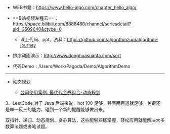 - WEB书籍：https://www.hello-algo.com/chapter_hello_algo/
- ==B站视频左程云==：https://space.bilibili.com/8888480/channel/seriesdetail?sid=3509640&ctype=0

  - 课上代码、ppt、资料：https://github.com/algorithmzuo/algorithm-journey
- 排序动画演示：http://www.donghuasuanfa.com/sort
- 代码Demo：/Users/Work/Pagoda/Demo/AlgorithmDemo

---

- 动态规划

  - [公司使用案例: 最优代金券组合-动态规划](https://doc.weixin.qq.com/doc/w3_AE0AAgY_ACUZXUpp7CYToG8sn3xNx?scode=APEAlweLAA4OntJsnrAE0AAgY_ACU)





3、LeetCode 对于 Java 后端来说，hot 100 足够，甚至两百道就足够，关键还是举一反三的能力，碰到一个新的提醒能够做出来。

双指针、递归、动态规划、贪心算法，这些能够熟练掌握，轻松应用就能解决大多数算法题或者笔试题。

